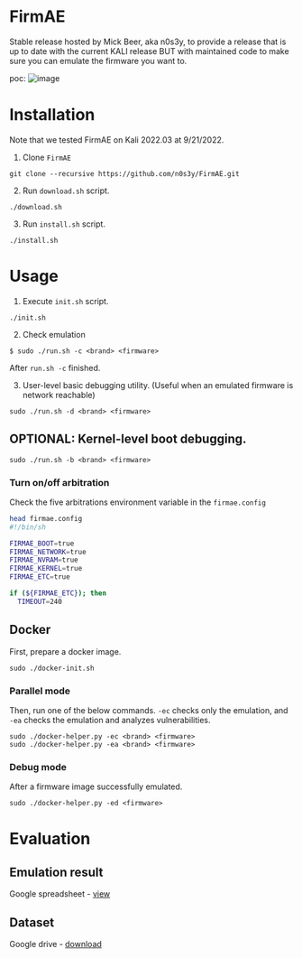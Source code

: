 # FirmAE

Stable release hosted by Mick Beer, aka n0s3y, to provide a release that is up to date with the current KALI release BUT with maintained code to make sure you can emulate the firmware you want to.

poc:
![image](https://user-images.githubusercontent.com/105726899/191462312-e8393e3e-8c3c-45f3-8aed-518f12609df1.png)

# Installation

Note that we tested FirmAE on Kali 2022.03 at 9/21/2022.

1. Clone `FirmAE`
```console
git clone --recursive https://github.com/n0s3y/FirmAE.git
```

2. Run `download.sh` script.
```console
./download.sh
```

3. Run `install.sh` script.
```console
./install.sh
```

# Usage

1. Execute `init.sh` script.
```console
./init.sh
```
2. Check emulation
```console
$ sudo ./run.sh -c <brand> <firmware>
```

After `run.sh -c` finished.

3. User-level basic debugging utility. (Useful when an emulated firmware is network reachable)

```console
sudo ./run.sh -d <brand> <firmware>
```

## OPTIONAL: Kernel-level boot debugging.

```console
sudo ./run.sh -b <brand> <firmware>
```

### Turn on/off arbitration

Check the five arbitrations environment variable in the `firmae.config`
```sh
head firmae.config
#!/bin/sh

FIRMAE_BOOT=true
FIRMAE_NETWORK=true
FIRMAE_NVRAM=true
FIRMAE_KERNEL=true
FIRMAE_ETC=true

if (${FIRMAE_ETC}); then
  TIMEOUT=240
```

## Docker

First, prepare a docker image.
```console
sudo ./docker-init.sh
```

### Parallel mode

Then, run one of the below commands. ```-ec``` checks only the emulation, and ```-ea``` checks the emulation and analyzes vulnerabilities.
```console
sudo ./docker-helper.py -ec <brand> <firmware>
sudo ./docker-helper.py -ea <brand> <firmware>
```

### Debug mode

After a firmware image successfully emulated.
```console
sudo ./docker-helper.py -ed <firmware>
```

# Evaluation

## Emulation result

Google spreadsheet -
[view](https://docs.google.com/spreadsheets/d/1dbKxr_WOZ7UmneOogug1Zykj1erpfk-GzRNni8DjroI/edit?usp=sharing)

## Dataset

Google drive -
[download](https://drive.google.com/file/d/1hdm75NVKBvs-eVH9rKb5xfgryNSnsg_8/view?usp=sharing)

```
